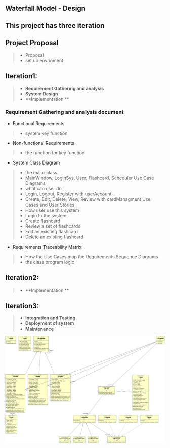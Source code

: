 
## Waterfall Model - Design
## This project has three iteration
## Project Proposal 
>- Proposal
>- set up envrioment
## Iteration1:
>- **Requirement Gathering and analysis**
>- **System Design**
>- **Implementation **

### Requirement Gathering and analysis document
- Functional Requirements
>- system key function
- Non-functional Requirements
>- the function for key function
- System Class Diagram
>- the major class
>- MainWindow, LoginSys, User, Flashcard, Scheduler
> Use Case Diagrams
>- what can user do
>- Login, Logout, Register with userAccount
>- Create, Edit, Delete, View, Review with cardManagment
> Use Cases and User Stories
>- How user use this system
>- Login to the system
>- Create flashcard
>- Review a set of flashcards
>- Edit an existing flashcard
>- Delete an existing flashcard
- Requirements Traceability Matrix
>- How the Use Cases map the Requirements
> Sequence Diagrams
>- the class program logic

## Iteration2:
>- **Implementation **

## Iteration3:
>- **Integration and Testing**
>- **Deployment of system**
>- **Maintenance**

![UML](https://github.com/dryadd44651/Flashcard/blob/master/UML.gif)



